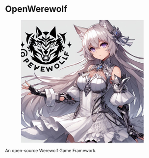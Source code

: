 # OpenWerewolf

<div align="center">
  <img src="static/icon/openwerewolf.png" alt="A beautiful image" width="400"/>
</div>

An open-source Werewolf Game Framework.
